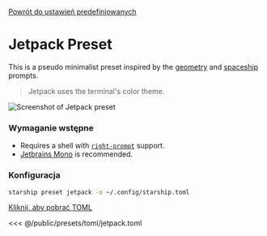 [Powrót do ustawień predefiniowanych](./#jetpack)

# Jetpack Preset

This is a pseudo minimalist preset inspired by the [geometry](https://github.com/geometry-zsh/geometry) and [spaceship](https://github.com/spaceship-prompt/spaceship-prompt) prompts.

> Jetpack uses the terminal's color theme.

![Screenshot of Jetpack preset](/presets/img/jetpack.png)

### Wymaganie wstępne

- Requires a shell with [`right-prompt`](https://starship.rs/advanced-config/#enable-right-prompt) support.
- [Jetbrains Mono](https://www.jetbrains.com/lp/mono/) is recommended.

### Konfiguracja

```sh
starship preset jetpack -o ~/.config/starship.toml
```

[Kliknij, aby pobrać TOML](/presets/toml/jetpack.toml)

<<< @/public/presets/toml/jetpack.toml
